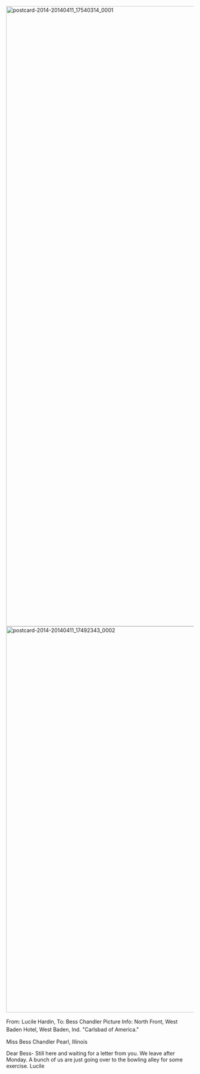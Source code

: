 <html><body><a href="http://107.170.91.122/wp-content/uploads/2014/04/postcard-2014-20140411_17540314_0001.jpg"><img class="alignnone size-full wp-image-138" src="http://107.170.91.122/wp-content/uploads/2014/04/postcard-2014-20140411_17540314_0001.jpg" alt="postcard-2014-20140411_17540314_0001" width="942" height="1664"></a> <a href="http://107.170.91.122/wp-content/uploads/2014/04/postcard-2014-20140411_17492343_0002.jpg"><img class="alignnone size-full wp-image-139" src="http://107.170.91.122/wp-content/uploads/2014/04/postcard-2014-20140411_17492343_0002.jpg" alt="postcard-2014-20140411_17492343_0002" width="1549" height="1036"></a>

From: Lucile Hardin, To: Bess Chandler
<span style="line-height: 1.5;">Picture Info: North Front, West Baden Hotel, West Baden, Ind. "Carlsbad of America."</span>

Miss Bess Chandler
Pearl, Illinois

Dear Bess-
Still here and waiting for a letter from you. We leave after Monday. A bunch of us are just going over to the bowling alley for some exercise.
Lucile</body></html>